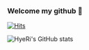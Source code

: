 ### Welcome my github 👋

<!--
**Elizabeth0311/Elizabeth0311** is a ✨ _special_ ✨ repository because its `README.md` (this file) appears on your GitHub profile.

Here are some ideas to get you started:

- 🔭 I’m currently working on ...
- 🌱 I’m currently learning ...
- 👯 I’m looking to collaborate on ...
- 🤔 I’m looking for help with ...
- 💬 Ask me about ...
- 📫 How to reach me: ...
- 😄 Pronouns: ...
- ⚡ Fun fact: ...
-->



[![Hits](https://hits.seeyoufarm.com/api/count/incr/badge.svg?url=https%3A%2F%2Fgithub.com%2FElizabeth0311%2Fhit-counter&count_bg=%23E0CFE9&title_bg=%238B46CB&icon=&icon_color=%23E7E7E7&title=hits&edge_flat=false)](https://hits.seeyoufarm.com)



![HyeRi's GitHub stats](https://github-readme-stats.vercel.app/api?username=Elizabeth0311&show_icons=true&theme=buefy)

